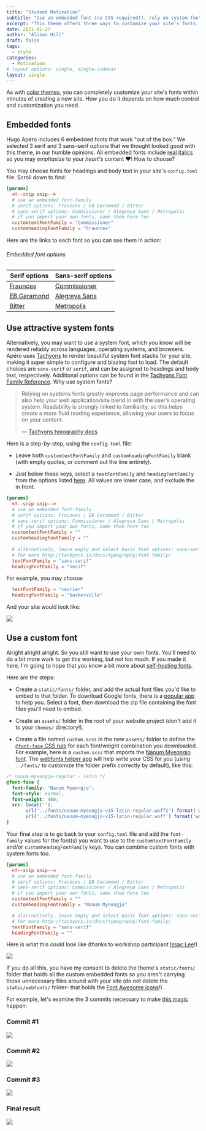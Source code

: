 ```yaml
---
title: "Student Motivation"
subtitle: "Use an embedded font (no CSS required!), rely on system fonts reliably using Tachyons, or bring your own font files- your choice."
excerpt: "This theme offers three ways to customize your site's fonts. Choose from 6 embedded font options, including 3 serif and 3 sans-serif fonts, or rely on system fonts with reliable fallbacks using Tachyons. You may also bring your own font files (CSS required!)."
date: 2021-01-27
author: "Alison Hill"
draft: false
tags:
  - style
categories:
  - Motivation
# layout options: single, single-sidebar
layout: single
---
```


As with [color themes](../color-themes), you can completely customize your site's fonts within minutes of creating a new site. How you do it depends on how much control and customization you need.

## Embedded fonts

Hugo Apéro includes 6 embedded fonts that work "out of the box." We selected 3 serif and 3 sans-serif options that we thought looked good with this theme, in our humble opinions. All embedded fonts include [real italics](https://www.marksimonson.com/notebook/view/FakevsTrueItalics) so you may <em>emphasize</em> to your <em>heart's</em> content :heart:! How to choose?

You may choose fonts for headings and body text in your site's `config.toml` file. Scroll down to find:

```toml
[params]
  <!--snip snip-->
  # use an embedded font-family
  # serif options: Fraunces / EB Garamond / Bitter
  # sans-serif options: Commissioner / Alegreya Sans / Metropolis
  # if you import your own fonts, name them here too
  customtextFontFamily = "Commissioner"
  customheadingFontFamily = "Fraunces"
```

Here are the links to each font so you can see them in action:

<h6 class="ttu tracked pv3 bt">Embedded font options</h6>
    <table class="collapse ba bw1 b--moon-gray mv4 w-100">
      <thead>
        <tr>
          <th class="f6 fw6 tl ttu pa3">Serif options</th>
          <th class="f6 fw6 tl ttu pa3">Sans-serif options</th>
        </tr>
      </thead>
      <tbody>
        <tr class="stripe-dark">
          <td class="pa3"><a href="https://fraunces.undercase.xyz/">Fraunces</a></td>
          <td class="pa3"><a href="https://github.com/kosbarts/Commissioner">Commissioner</a></td>
        </tr>
        <tr class="stripe-dark">
          <td class="pa3"><a href="https://fonts.google.com/specimen/EB+Garamond">EB Garamond</a></td>
          <td class="pa3"><a href="https://fonts.google.com/specimen/Alegreya+Sans">Alegreya Sans</a></td>
        </tr>
        <tr class="stripe-dark">
          <td class="pa3"><a href="https://fonts.google.com/specimen/Bitter">Bitter</a></td>
          <td class="pa3"><a href="https://fontsarena.com/metropolis-by-chris-simpson/">Metropolis</a></td>
        </tr>
      </tbody>
    </table>

## Use attractive system fonts

Alternatively, you may want to use a system font, which you know will be rendered reliably across languages, operating systems, and browsers. Apéro uses [Tachyons](https://tachyons.io) to render beautiful system font stacks for your site, making it super simple to configure and blazing fast to load. The default choices are `sans-serif` or `serif`, and can be assigned to headings and body text, respectively. Additional options can be found in the [Tachyons Font Family Reference](https://tachyons.io/docs/typography/font-family/). Why use system fonts?

>  Relying on systems fonts greatly improves page performance and can also help your web application/site blend in with the user’s operating system. Readability is strongly linked to familiarity, so this helps create a more fluid reading experience, allowing your users to focus on your content. 
>
> &mdash; [Tachyons typography docs](http://tachyons.io/docs/typography/font-family/)

Here is a step-by-step, using the `config.toml` file:

+ Leave both `customtextFontFamily` and `customheadingFontFamily` blank (with empty quotes, or comment out the line entirely).

+ Just below those keys, select a `textFontFamily` and `headingFontFamily` from the options listed [here](http://tachyons.io/docs/typography/font-family/). All values are lower case, and exclude the `.` in front. 

```toml
[params]
  <!--snip snip-->
  # use an embedded font-family
  # serif options: Fraunces / EB Garamond / Bitter
  # sans-serif options: Commissioner / Alegreya Sans / Metropolis
  # if you import your own fonts, name them here too
  customtextFontFamily = ""
  customheadingFontFamily = ""
  
  # alternatively, leave empty and select basic font options: sans-serif or serif
  # for more http://tachyons.io/docs/typography/font-family/
  textFontFamily = "sans-serif"
  headingFontFamily = "serif"
```

For example, you may choose:
```toml
  textFontFamily = "courier"
  headingFontFamily = "baskerville"
```

And your site would look like:

![](system-font.png)

## Use a custom font

Alright alright alright. So you still want to use your own fonts. You'll need to do a bit more work to get this working, but not too much. If you made it here, I'm going to hope that you know a bit more about [self-hosting fonts](https://www.tunetheweb.com/blog/should-you-self-host-google-fonts/).

Here are the steps:

+ Create a `static/fonts/` folder, and add the actual font files you'd like to embed to that folder. To download Google fonts, there is a [popular app](https://google-webfonts-helper.herokuapp.com/fonts) to help you. Select a font, then download the zip file containing the font files you'll need to embed.

+ Create an `assets/` folder in the root of your website project (don't add it to your `themes/` directory!).

+ Create a file named `custom.scss` in the new `assets/` folder to define the [`@font-face` CSS rule](https://developer.mozilla.org/en-US/docs/Web/CSS/@font-face) for each font/weight combination you downloaded. For example, here is a `custom.scss` that imports the [Nanum Myeongjo font](https://fonts.google.com/specimen/Nanum+Myeongjo). The [webfonts helper app](https://google-webfonts-helper.herokuapp.com/fonts) will help write your CSS for you (using `../fonts/` to customize the folder prefix correctly by default), like this:

```scss
/* nanum-myeongjo-regular - latin */
@font-face {
  font-family: 'Nanum Myeongjo';
  font-style: normal;
  font-weight: 400;
  src: local(''),
       url('../fonts/nanum-myeongjo-v15-latin-regular.woff2') format('woff2'), 
       url('../fonts/nanum-myeongjo-v15-latin-regular.woff') format('woff'); 
}
```

Your final step is to go back to your `config.toml` file and add the `font-family` values for the font(s) you want to use to the `customtextFontFamily` and/or `customheadingFontFamily` keys. You can combine custom fonts with system fonts too. 

```toml
[params]
  <!--snip snip-->
  # use an embedded font-family
  # serif options: Fraunces / EB Garamond / Bitter
  # sans-serif options: Commissioner / Alegreya Sans / Metropolis
  # if you import your own fonts, name them here too
  customtextFontFamily = ""
  customheadingFontFamily = "Nanum Myeongjo"

  # alternatively, leave empty and select basic font options: sans-serif or serif
  # for more http://tachyons.io/docs/typography/font-family/
  textFontFamily = "sans-serif"
  headingFontFamily = ""
```

Here is what this could look like (thanks to workshop participant [Issac Lee](https://github.com/issactoast)!)

![](isaac-font.png)

If you do all this, you have my consent to delete the theme's `static/fonts/` folder that holds all the custom embedded fonts so you aren't carrying those unnecessary files around with your site (do not delete the `static/webfonts/` folder- that holds the [Font Awesome icons](https://fontawesome.com/)!).

For example, let's examine the 3 commits necessary to make [this magic](https://google-webfonts-helper.herokuapp.com/fonts/hachi-maru-pop?subsets=latin) happen:

### Commit #1

![](font-static-files.png)

### Commit #2

![](font-assets-css.png)

### Commit #3

![](font-config.png)

### Final result

![](hachi-font.png)
